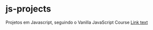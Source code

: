 # js-projects
Projetos em Javascript, seguindo o Vanilla JavaScript Course [Link text](https://www.youtube.com/watch?v=3PHXvlpOkf4&t=4770s)
